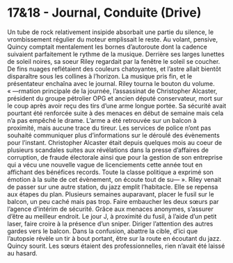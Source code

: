 # 17&18 - Journal, Conduite (Drive)

Un tube de rock relativement insipide absorbait une partie du silence, le vrombissement régulier du moteur emplissait le reste. Au volant, pensive, Quincy comptait mentalement les bornes d’autoroute dont la cadence suivaient parfaitement le rythme de la musique. Derrière ses larges lunettes de soleil noires, sa soeur Riley regardait par la fenêtre le soleil se coucher. De fins nuages reflétaient des couleurs chatoyantes, et l’astre allait bientôt disparaître sous les collines à l’horizon. La musique pris fin, et le présentateur enchaîna avec le journal. Riley tourna le bouton du volume. « —rmation principale de la journée, l’assassinat de Christopher Alcaster, président du groupe pétrolier OPG et ancien député conservateur, mort sur le coup après avoir reçu des tirs d’une arme longue portée. Sa sécurité avait pourtant été renforcée suite à des menaces en début de semaine mais cela n’a pas empêché le drame. L’arme a été retrouvée sur un balcon à proximité, mais aucune trace du tireur. Les services de police n’ont pas souhaité communiquer plus d’informations sur le déroulé des évènements pour l’instant. Christopher Alcaster était depuis quelques mois au coeur de plusieurs scandales suites aux révélations dans la presse d’affaires de corruption, de fraude électorale ainsi que pour la gestion de son entreprise qui a vécu une nouvelle vague de licenciements cette année tout en affichant des bénéfices records. Toute la classe politique a exprimé son émotion à la suite de cet évènement, on écoute tout de su— ». Riley venait de passer sur une autre station, du jazz emplit l’habitacle. Elle se repensa aux étapes du plan. Plusieurs semaines auparavant, placer le fusil sur le balcon, un peu caché mais pas trop. Faire embaucher les deux sœurs par l’agence d’intérim de sécurité. Grâce aux menaces anonymes, s’assurer d’être au meilleur endroit. Le jour J, à proximité du fusil, à l’aide d’un petit laser, faire croire à la présence d’un sniper. Diriger l’attention des autres gardes vers le balcon. Dans la confusion, abattre la cible, d’ici que l’autopsie révèle un tir à bout portant, être sur la route en écoutant du jazz. Quincy sourit. Les sœurs étaient des professionnelles, rien n’avait été laissé au hasard.